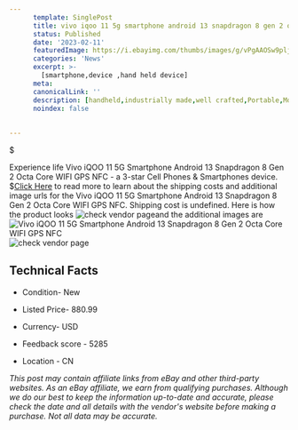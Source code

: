 ```yaml
---
      template: SinglePost
      title: vivo iqoo 11 5g smartphone android 13 snapdragon 8 gen 2 octa core wifi gps nfc
      status: Published
      date: '2023-02-11'
      featuredImage: https://i.ebayimg.com/thumbs/images/g/vPgAAOSw9pljkq6I/s-l225.jpg
      categories: 'News'
      excerpt: >-
        [smartphone,device ,hand held device]
      meta:
      canonicalLink: ''
      description: [handheld,industrially made,well crafted,Portable,Mobile,Compact,Convenient,Lightweight,Maneuverable,Man-portable,Miniature,Carriable,Hand-held,Light,Holdable,Transportable,Mobile device,Pocket-sized,On-the-go,Wireless,Cordless,Compact size,Convenient size, smartphone,device ,hand held device]
      noindex: false
      
        
---
```

$

Experience life Vivo iQOO 11 5G Smartphone Android 13 Snapdragon 8 Gen 2 Octa Core WIFI GPS NFC - a 3-star Cell Phones & Smartphones device.
$[Click Here](https://www.ebay.com/itm/185690645069?hash=item2b3c06624d%3Ag%3AvPgAAOSw9pljkq6I&mkevt=1&mkcid=1&mkrid=711-53200-19255-0&campid=%253CePNCampaignId%253E&customid=%253CreferenceId%253E&toolid=10049) to read more to learn about the shipping costs and additional image urls for the Vivo iQOO 11 5G Smartphone Android 13 Snapdragon 8 Gen 2 Octa Core WIFI GPS NFC. Shipping cost is undefined. Here is how the product looks ![check vendor page](https://i.ebayimg.com/thumbs/images/g/vPgAAOSw9pljkq6I/s-l225.jpg)and the additional images are![Vivo iQOO 11 5G Smartphone Android 13 Snapdragon 8 Gen 2 Octa Core WIFI GPS NFC](https://i.ebayimg.com/images/g/vPgAAOSw9pljkq6I/s-l960.jpg)![check vendor page](https://origin-galleryplus.ebayimg.com/ws/web/185690645069_2_0_1/225x225.jpg,https://origin-galleryplus.ebayimg.com/ws/web/185690645069_3_0_1/225x225.jpg,https://origin-galleryplus.ebayimg.com/ws/web/185690645069_4_0_1/225x225.jpg,https://origin-galleryplus.ebayimg.com/ws/web/185690645069_5_0_1/225x225.jpg,https://origin-galleryplus.ebayimg.com/ws/web/185690645069_6_0_1/225x225.jpg,https://origin-galleryplus.ebayimg.com/ws/web/185690645069_7_0_1/225x225.jpg)



 ## Technical Facts 



     
      

 - Condition- New 


      

 - Listed Price- 880.99 


      

 - Currency- USD 


      

 - Feedback score - 5285 


      

 - Location - CN 


      
      

 *_This post may contain affiliate links from eBay and other third-party websites. As an eBay affiliate, we earn from qualifying purchases. Although we do our best to keep the information up-to-date and accurate, please check the date and all details with the vendor's website before making a purchase. Not all data may be accurate._*






